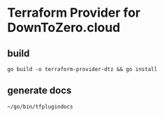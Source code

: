 # Terraform Provider for DownToZero.cloud


## build

```
go build -o terraform-provider-dtz && go install
```

## generate docs

```
~/go/bin/tfplugindocs
```